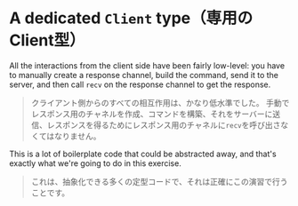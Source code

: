 # A dedicated `Client` type（専用のClient型）

All the interactions from the client side have been fairly low-level: you have to
manually create a response channel, build the command, send it to the server, and
then call `recv` on the response channel to get the response.

> クライアント側からのすべての相互作用は、かなり低水準でした。
> 手動でレスポンス用のチャネルを作成、コマンドを構築、それをサーバーに送信、レスポンスを得るためにレスポンス用のチャネルに`recv`を呼び出さなくてはなりません。

This is a lot of boilerplate code that could be abstracted away, and that's
exactly what we're going to do in this exercise.

> これは、抽象化できる多くの定型コードで、それは正確にこの演習で行うことです。
